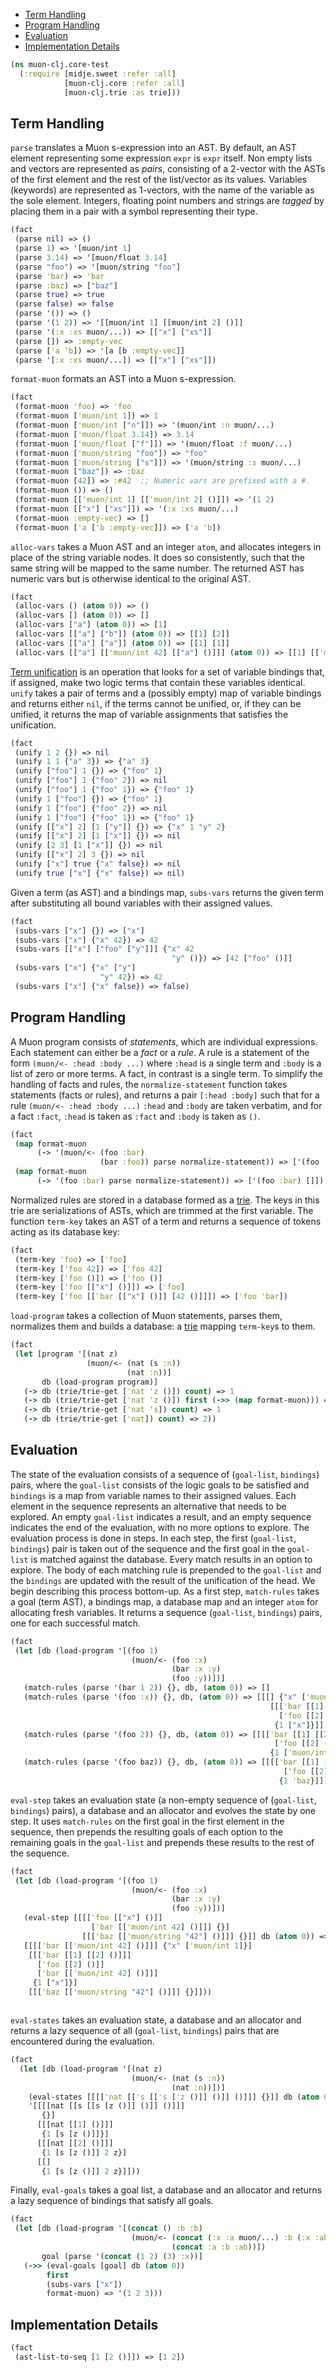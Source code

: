   * [Term Handling](#term-handling)
  * [Program Handling](#program-handling)
  * [Evaluation](#evaluation)
  * [Implementation Details](#implementation-details)
```clojure
(ns muon-clj.core-test
  (:require [midje.sweet :refer :all]
            [muon-clj.core :refer :all]
            [muon-clj.trie :as trie]))

```
## Term Handling

`parse` translates a Muon s-expression into an AST.
By default, an AST element representing some expression `expr` is `expr` itself.
Non empty lists and vectors are represented as _pairs_, consisting of a 2-vector
with the ASTs of the first element and the rest of the list/vector as its values.
Variables (keywords) are represented as 1-vectors, with the name of the variable as the sole element.
Integers, floating point numbers and strings are _tagged_ by placing them in a pair with a symbol representing their type.
```clojure
(fact
 (parse nil) => ()
 (parse 1) => '[muon/int 1]
 (parse 3.14) => '[muon/float 3.14]
 (parse "foo") => '[muon/string "foo"]
 (parse 'bar) => 'bar
 (parse :baz) => ["baz"]
 (parse true) => true
 (parse false) => false
 (parse '()) => ()
 (parse '(1 2)) => '[[muon/int 1] [[muon/int 2] ()]]
 (parse '(:x :xs muon/...)) => [["x"] ["xs"]]
 (parse []) => :empty-vec
 (parse ['a 'b]) => '[a [b :empty-vec]]
 (parse '[:x :xs muon/...]) => [["x"] ["xs"]])

```
`format-muon` formats an AST into a Muon s-expression.
```clojure
(fact
 (format-muon 'foo) => 'foo
 (format-muon ['muon/int 1]) => 1
 (format-muon ['muon/int ["n"]]) => '(muon/int :n muon/...)
 (format-muon ['muon/float 3.14]) => 3.14
 (format-muon ['muon/float ["f"]]) => '(muon/float :f muon/...)
 (format-muon ['muon/string "foo"]) => "foo"
 (format-muon ['muon/string ["s"]]) => '(muon/string :s muon/...)
 (format-muon ["baz"]) => :baz
 (format-muon [42]) => :#42  ;; Numeric vars are prefixed with a #.
 (format-muon ()) => ()
 (format-muon [['muon/int 1] [['muon/int 2] ()]]) => '(1 2)
 (format-muon [["x"] ["xs"]]) => '(:x :xs muon/...)
 (format-muon :empty-vec) => []
 (format-muon ['a ['b :empty-vec]]) => ['a 'b])

```
`alloc-vars` takes a Muon AST and an integer `atom`, and allocates integers in place of the string variable nodes.
It does so consistently, such that the same string will be mapped to the same number.
The returned AST has numeric vars but is otherwise identical to the original AST.
```clojure
(fact
 (alloc-vars () (atom 0)) => ()
 (alloc-vars [] (atom 0)) => []
 (alloc-vars ["a"] (atom 0)) => [1]
 (alloc-vars [["a"] ["b"]] (atom 0)) => [[1] [2]]
 (alloc-vars [["a"] ["a"]] (atom 0)) => [[1] [1]]
 (alloc-vars [["a"] [['muon/int 42] [["a"] ()]]] (atom 0)) => [[1] [['muon/int 42] [[1] ()]]])

```
[Term unification](https://en.wikipedia.org/wiki/Unification_(computer_science)) is an operation that looks for a set of variable bindings that,
if assigned, make two logic terms that contain these variables identical.
`unify` takes a pair of terms and a (possibly empty) map of variable bindings and returns either `nil`,
if the terms cannot be unified, or, if they can be unified, it returns the map of variable assignments that satisfies the unification.
```clojure
(fact
 (unify 1 2 {}) => nil
 (unify 1 1 {"a" 3}) => {"a" 3}
 (unify ["foo"] 1 {}) => {"foo" 1}
 (unify ["foo"] 1 {"foo" 2}) => nil
 (unify ["foo"] 1 {"foo" 1}) => {"foo" 1}
 (unify 1 ["foo"] {}) => {"foo" 1}
 (unify 1 ["foo"] {"foo" 2}) => nil
 (unify 1 ["foo"] {"foo" 1}) => {"foo" 1}
 (unify [["x"] 2] [1 ["y"]] {}) => {"x" 1 "y" 2}
 (unify [["x"] 2] [1 ["x"]] {}) => nil
 (unify [2 3] [1 ["x"]] {}) => nil
 (unify [["x"] 2] 3 {}) => nil
 (unify ["x"] true {"x" false}) => nil
 (unify true ["x"] {"x" false}) => nil)

```
Given a term (as AST) and a bindings map, `subs-vars` returns the given term after substituting all bound variables with their assigned values.
```clojure
(fact
 (subs-vars ["x"] {}) => ["x"]
 (subs-vars ["x"] {"x" 42}) => 42
 (subs-vars [["x"] ["foo" ["y"]]] {"x" 42
                                    "y" ()}) => [42 ["foo" ()]]
 (subs-vars ["x"] {"x" ["y"]
                    "y" 42}) => 42
 (subs-vars ["x"] {"x" false}) => false)

```
## Program Handling

A Muon program consists of _statements_, which are individual expressions. Each statement can either be a _fact_ or a _rule_.
A rule is a statement of the form `(muon/<- :head :body ...)` where `:head` is a single term and `:body` is a list of zero or more terms.
A fact, in contrast is a single term.
To simplify the handling of facts and rules, the `normalize-statement` function takes statements (facts or rules), and returns a pair
`[:head :body]` such that for a rule `(muon/<- :head :body ...)` `:head` and `:body` are taken verbatim, and for a fact `:fact`, `:head`
is taken as `:fact` and `:body` is taken as `()`.
```clojure
(fact
 (map format-muon
      (-> '(muon/<- (foo :bar)
                    (bar :foo)) parse normalize-statement)) => ['(foo :bar) ['(bar :foo)]]
 (map format-muon
      (-> '(foo :bar) parse normalize-statement)) => ['(foo :bar) []])

```
Normalized rules are stored in a database formed as a [trie](trie.md).
The keys in this trie are serializations of ASTs, which are trimmed at the first variable.
The function `term-key` takes an AST of a term and returns a sequence of tokens acting as its database key:
```clojure
(fact
 (term-key 'foo) => ['foo]
 (term-key ['foo 42]) => ['foo 42]
 (term-key ['foo ()]) => ['foo ()]
 (term-key ['foo [["x"] ()]]) => ['foo]
 (term-key ['foo [['bar [["x"] ()]] [42 ()]]]) => ['foo 'bar])

```
`load-program` takes a collection of Muon statements, parses them, normalizes them and builds a database:
a [trie](trie.md) mapping `term-key`s to them.
```clojure
(fact
 (let [program '[(nat z)
                 (muon/<- (nat (s :n))
                          (nat :n))]
       db (load-program program)]
   (-> db (trie/trie-get ['nat 'z ()]) count) => 1
   (-> db (trie/trie-get ['nat 'z ()]) first (->> (map format-muon))) => '[(nat z) ()]
   (-> db (trie/trie-get ['nat 's]) count) => 1
   (-> db (trie/trie-get ['nat]) count) => 2))

```
## Evaluation

The state of the evaluation consists of a sequence of (`goal-list`, `bindings`) pairs,
where the `goal-list` consists of the logic goals to be satisfied and `bindings` is a map from variable names to their assigned values.
Each element in the sequence represents an alternative that needs to be explored.
An empty `goal-list` indicates a result, and an empty sequence indicates the end of the evaluation, with no more options to explore.
The evaluation process is done in steps. In each step, the first (`goal-list`, `bindings`) pair is taken out of the sequence and
the first goal in the `goal-list` is matched against the database.
Every match results in an option to explore.
The body of each matching rule is prepended to the `goal-list` and the `bindings` are updated with the result of the unification of the head.
We begin describing this process bottom-up.
As a first step, `match-rules` takes a goal (term AST), a bindings map, a database map and an integer `atom` for allocating fresh variables.
It returns a sequence (`goal-list`, `bindings`) pairs, one for each successful match.
```clojure
(fact
 (let [db (load-program '[(foo 1)
                           (muon/<- (foo :x)
                                    (bar :x :y)
                                    (foo :y))])]
   (match-rules (parse '(bar 1 2)) {}, db, (atom 0)) => []
   (match-rules (parse '(foo :x)) {}, db, (atom 0)) => [[[] {"x" ['muon/int 1]}]
                                                          [[['bar [[1] [[2] ()]]]
                                                            ['foo [[2] ()]]]
                                                           {1 ["x"]}]]
   (match-rules (parse '(foo 2)) {}, db, (atom 0)) => [[[['bar [[1] [[2] ()]]]
                                                           ['foo [[2] ()]]]
                                                          {1 ['muon/int 2]}]]
   (match-rules (parse '(foo baz)) {}, db, (atom 0)) => [[[['bar [[1] [[2] ()]]]
                                                             ['foo [[2] ()]]]
                                                            {1 'baz}]]))

```
`eval-step` takes an evaluation state (a non-empty sequence of (`goal-list`, `bindings`) pairs), a database and an allocator and
evolves the state by one step.
It uses `match-rules` on the first goal in the first element in the sequence, then prepends the resulting goals of each option to the
remaining goals in the `goal-list` and prepends these results to the rest of the sequence.
```clojure
(fact
 (let [db (load-program '[(foo 1)
                           (muon/<- (foo :x)
                                    (bar :x :y)
                                    (foo :y))])]
   (eval-step [[[['foo [["x"] ()]]
                  ['bar [['muon/int 42] ()]]] {}]
                [[['baz [['muon/string "42"] ()]]] {}]] db (atom 0)) =>
   [[[['bar [['muon/int 42] ()]]] {"x" ['muon/int 1]}]
    [[['bar [[1] [[2] ()]]]
      ['foo [[2] ()]]
      ['bar [['muon/int 42] ()]]]
     {1 ["x"]}]
    [[['baz [['muon/string "42"] ()]]] {}]]))



```
`eval-states` takes an evaluation state, a database and an allocator and returns a lazy sequence of all (`goal-list`, `bindings`)
pairs that are encountered during the evaluation.
```clojure
(fact
  (let [db (load-program '[(nat z)
                           (muon/<- (nat (s :n))
                                    (nat :n))])]
    (eval-states [[[['nat [['s [['s ['z ()]] ()]] ()]]] {}]] db (atom 0)) =>
    '[[[[nat [[s [[s [z ()]] ()]] ()]]]
       {}]
      [[[nat [[1] ()]]]
       {1 [s [z ()]]}]
      [[[nat [[2] ()]]]
       {1 [s [z ()]] 2 z}]
      [[]
       {1 [s [z ()]] 2 z}]]))

```
Finally, `eval-goals` takes a goal list, a database and an allocator and returns a lazy sequence of bindings that satisfy all goals.
```clojure
(fact
 (let [db (load-program '[(concat () :b :b)
                           (muon/<- (concat (:x :a muon/...) :b (:x :ab muon/...))
                                    (concat :a :b :ab))])
       goal (parse '(concat (1 2) (3) :x))]
   (->> (eval-goals [goal] db (atom 0))
        first
        (subs-vars ["x"])
        format-muon) => '(1 2 3)))

```
## Implementation Details
```clojure
(fact
 (ast-list-to-seq [1 [2 ()]]) => [1 2])

```

